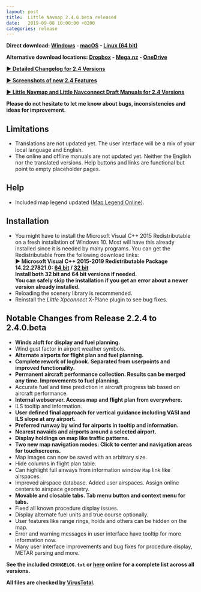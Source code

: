 ```yaml
---
layout: post
title:  Little Navmap 2.4.0.beta released
date:   2019-09-08 10:00:00 +0200
categories: release
---
```


**Direct download: [Windows](https://github.com/albar965/littlenavmap/releases/download/v2.4.0.beta/LittleNavmap-win-2.4.0.beta.zip) -
[macOS](https://github.com/albar965/littlenavmap/releases/download/v2.4.0.beta/LittleNavmap-macOS-2.4.0.beta.zip) -
[Linux \(64 bit\)](https://github.com/albar965/littlenavmap/releases/download/v2.4.0.beta/LittleNavmap-linux-2.4.0.beta.tar.gz)**

**Alternative download locations: [Dropbox](https://www.dropbox.com/sh/eh446yent4rz3uq/AACg8vMEmX8AxY_5Hjpt90kWa) -
[Mega.nz](https://mega.nz/#F!iOZHlIab!65qqRGToUUCxiSMmzbab1w) -
[OneDrive](https://1drv.ms/u/s!AoWYKlNEZds9auvFMliyQ3HK-lY?e=42ud1g)**

[**► Detailed Changelog for 2.4 Versions**](/pages/24/littlenavmapchangelog.html)

[**► Screenshots of new 2.4 Features**](/pages/24/littlenavmapscreens.html)

[**► Little Navmap and Little Navconnect Draft Manuals for 2.4 Versions**](/pages/24/littlenavmapmanuals.html)

**Please do not hesitate to let me know about bugs, inconsistencies and ideas for improvement.**

## Limitations

* Translations are not updated yet. The user interface will be a mix of your local language and
  English.
* The online and offline manuals are not updated yet. Neither the English nor the translated
  versions. Help buttons and links are functional but point to empty placeholder pages.

## Help
* Included map legend updated \([Map Legend Online](https://www.littlenavmap.org/manuals/littlenavmap/release/2.4/en/LEGEND.html)\).

## Installation

* You might have to install the Microsoft Visual C++ 2015 Redistributable on a fresh installation of
  Windows 10. Most will have this already installed since it is needed by many programs.
  You can get the Redistributable from the following download links:<br/>
  **►  Microsoft Visual C++ 2015-2019 Redistributable Package 14.22.27821.0:
[64 bit](https://www.littlenavmap.org/downloads/Windows%20Redistributable%20Packages/vc_redist.x64_2015-2019.exe) /
[32 bit](https://www.littlenavmap.org/downloads/Windows%20Redistributable%20Packages/vc_redist.x86_2015-2019.exe)**<br/>
  **Install both 32 bit and 64 bit versions if needed.**<br/>
  **You can safely skip the installation if you get an error about a newer version already installed.**
* Reloading the scenery library is recommended.
* Reinstall the _Little Xpconnect_ X-Plane plugin to see bug fixes.

## Notable Changes from Release 2.2.4 to 2.4.0.beta

* **Winds aloft for display and fuel planning.**
* Wind gust factor in airport weather symbols.
* **Alternate airports for flight plan and fuel planning.**
* **Complete rework of logbook. Separated from userpoints and improved functionality.**
* **Permanent aircraft performance collection. Results can be merged any time. Improvements to fuel planning.**
* Accurate fuel and time prediction in aircraft progress tab based on aircraft performance.
* **Internal webserver. Access map and flight plan from everywhere.**
* ILS tooltip and information.
* **User defined final approach for vertical guidance including VASI and ILS slope at any airport.**
* **Preferred runway by wind for airports in tooltip and information.**
* **Nearest navaids and airports around a selected airport.**
* **Display holdings on map like traffic patterns.**
* **Two new map navigation modes: Click to center and navigation areas for touchscreens.**
* Map images can now be saved with an arbitrary size.
* Hide columns in flight plan table.
* Can highlight full airways from information window `Map` link like airspaces.
* Improved airspace database. Added user airspaces. Assign online centers to airspace geometry.
* **Movable and closable tabs. Tab menu button and context menu for tabs.**
* Fixed all known procedure display issues.
* Display alternate fuel units and true course optionally.
* User features like range rings, holds and others can be hidden on the map.
* Error and warning messages in user interface have tooltip for more information now.
* Many user interface improvements and bug fixes for procedure display, METAR parsing and more.

**See the included `CHANGELOG.txt` or [here](https://github.com/albar965/littlenavmap/blob/release/2.4/CHANGELOG.txt) online for a complete list across all versions.**

**All files are checked by [VirusTotal](https://www.virustotal.com).**
